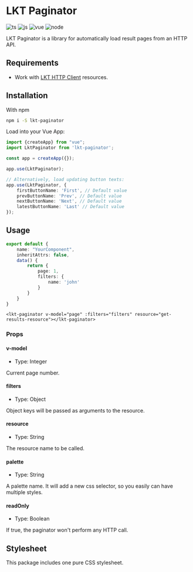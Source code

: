 # LKT Paginator

![ts](https://img.shields.io/badge/Typescript-3178c6?style=for-the-badge)
![js](https://img.shields.io/badge/Javascript-f68333?style=for-the-badge)
![vue](https://img.shields.io/badge/dynamic/json?url=https%3A%2F%2Fraw.githubusercontent.com%2Flekrat%2Flkt-paginator%2Fmaster%2Fpackage.json&query=%24.dependencies.vue&style=for-the-badge&label=vue&color=42b883)
![node](https://img.shields.io/badge/dynamic/json?url=https%3A%2F%2Fraw.githubusercontent.com%2Flekrat%2Flkt-paginator%2Fmaster%2Fpackage.json&query=%24.engines.node&style=for-the-badge&label=node&color=026e00)

LKT Paginator is a library for automatically load result pages from an HTTP API.

## Requirements
- Work with [LKT HTTP Client](https://github.com/lekrat/lkt-http-client) resources.

## Installation

With npm

```bash
npm i -S lkt-paginator
```

Load into your Vue App:

```typescript
import {createApp} from "vue";
import LktPaginator from 'lkt-paginator';

const app = createApp({});

app.use(LktPaginator);

// Alternatively, load updating button texts:
app.use(LktPaginator, {
    firstButtonName: 'First', // Default value
    prevButtonName: 'Prev', // Default value
    nextButtonName: 'Next', // Default value
    latestButtonName: 'Last' // Default value
});
```

## Usage

```typescript
export default {
    name: "YourComponent", 
    inheritAttrs: false,
    data() {
        return {
            page: 1,
            filters: {
                name: 'john'
            }
        }
    }
}
```

```vue
<lkt-paginator v-model="page" :filters="filters" resource="get-results-resource"></lkt-paginator>
```

### Props
#### v-model
- Type: Integer

Current page number.

#### filters
- Type: Object

Object keys will be passed as arguments to the resource.

#### resource
- Type: String

The resource name to be called.

#### palette
- Type: String

A palette name. It will add a new css selector, so you easily can have multiple styles.

#### readOnly
- Type: Boolean

If true, the paginator won't perform any HTTP call.


## Stylesheet

This package includes one pure CSS stylesheet.